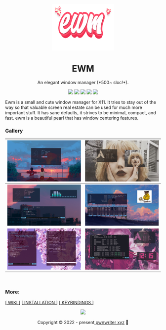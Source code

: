 <p align="center"><img src="https://raw.githubusercontent.com/pwnwriter/ewm/images/ewm_pink.png"  height="150px" width="200px"></p>
<h1 align="center">EWM</h1>
<p align="center">An elegant window manager (*500~ sloc!*).</p>
<p align="center">
<img src="https://img.shields.io/badge/Maintained%3F-Yes-violet?style=for-the-badge">
<img src="https://img.shields.io/github/license/pwnwriter/ewm?style=for-the-badge">
<img src="https://img.shields.io/github/stars/pwnwriter/ewm?style=for-the-badge">
<img src="https://img.shields.io/github/forks/pwnwriter/ewm?color=red&style=for-the-badge">
<img src="https://img.shields.io/github/issues/pwnwriter/ewm?color=violet&style=for-the-badge">
</p>
Ewm is a small and cute window manager for X11. It tries to stay out of 
the way so that valuable screen real estate can be used for much more 
important stuff. It has sane defaults, it strives to be minimal, compact, and fast.
ewm is a beautiful pearl that has window centering features.
<br>

### Gallery
| ![img](https://raw.githubusercontent.com/pwnwriter/ewm/images/kiss_ewm_01.png) | ![img](https://raw.githubusercontent.com/pwnwriter/ewm/images/kiss_ewm_02.png) |
| --- | --- |
| ![img](https://raw.githubusercontent.com/pwnwriter/ewm/images/kiss_ewm_07.png) | ![img](https://raw.githubusercontent.com/pwnwriter/ewm/images/kiss_ewm_04.png) |
| ![img](https://raw.githubusercontent.com/pwnwriter/ewm/images/kiss_ewm_05.png) | ![img](https://raw.githubusercontent.com/pwnwriter/ewm/images/kiss_ewm_06.png) |

<br>


### More: 
\[[ WIKI ](https://github.com/pwnwriter/ewm/wiki)\] \[[ INSTALLATION ](https://github.com/pwnwriter/ewm/wiki/Installation)\] \[[ KEYBINDINGS ](https://github.com/pwnwriter/ewm/wiki/Keybindings)\]  

<p align="center"><img src="https://raw.githubusercontent.com/catppuccin/catppuccin/main/assets/footers/gray0_ctp_on_line.svg?sanitize=true" /></p>
<p align="center">Copyright &copy; 2022 - present<a href="https://pwnwriter.xyz" target="_blank"> pwnwriter xyz<a> 🍃</a> 
